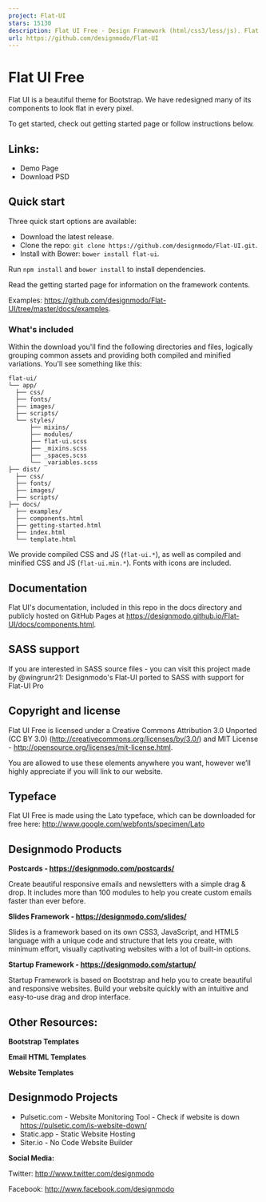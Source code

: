 ```yaml
---
project: Flat-UI
stars: 15130
description: Flat UI Free - Design Framework (html/css3/less/js). Flat UI is based on Bootstrap, a comfortable, responsive, and functional framework that simplifies the development of websites.
url: https://github.com/designmodo/Flat-UI
---
```


Flat UI Free
============

Flat UI is a beautiful theme for Bootstrap. We have redesigned many of its components to look flat in every pixel.

To get started, check out getting started page or follow instructions below.

Links:
------

-   Demo Page
-   Download PSD

Quick start
-----------

Three quick start options are available:

-   Download the latest release.
-   Clone the repo: `git clone https://github.com/designmodo/Flat-UI.git`.
-   Install with Bower: `bower install flat-ui`.

Run `npm install` and `bower install` to install dependencies.

Read the getting started page for information on the framework contents.

Examples: https://github.com/designmodo/Flat-UI/tree/master/docs/examples.

### What's included

Within the download you'll find the following directories and files, logically grouping common assets and providing both compiled and minified variations. You'll see something like this:

```
flat-ui/
└── app/
  ├── css/
  ├── fonts/
  ├── images/
  ├── scripts/
  └── styles/
      ├── mixins/
      ├── modules/
      ├── flat-ui.scss
      ├── _mixins.scss
      ├── _spaces.scss
      └── _variables.scss
├── dist/
  ├── css/
  ├── fonts/
  ├── images/
  ├── scripts/
├── docs/
  ├── examples/
  ├── components.html
  ├── getting-started.html
  ├── index.html
  └── template.html
```

We provide compiled CSS and JS (`flat-ui.*`), as well as compiled and minified CSS and JS (`flat-ui.min.*`). Fonts with icons are included.

Documentation
-------------

Flat UI's documentation, included in this repo in the docs directory and publicly hosted on GitHub Pages at https://designmodo.github.io/Flat-UI/docs/components.html.

SASS support
------------

If you are interested in SASS source files - you can visit this project made by @wingrunr21: Designmodo's Flat-UI ported to SASS with support for Flat-UI Pro

Copyright and license
---------------------

Flat UI Free is licensed under a Creative Commons Attribution 3.0 Unported (CC BY 3.0) (http://creativecommons.org/licenses/by/3.0/) and MIT License - http://opensource.org/licenses/mit-license.html.

You are allowed to use these elements anywhere you want, however we’ll highly appreciate if you will link to our website.

Typeface
--------

Flat UI Free is made using the Lato typeface, which can be downloaded for free here: http://www.google.com/webfonts/specimen/Lato

Designmodo Products
-------------------

**Postcards - https://designmodo.com/postcards/**

Create beautiful responsive emails and newsletters with a simple drag & drop. It includes more than 100 modules to help you create custom emails faster than ever before.

**Slides Framework - https://designmodo.com/slides/**

Slides is a framework based on its own CSS3, JavaScript, and HTML5 language with a unique code and structure that lets you create, with minimum effort, visually captivating websites with a lot of built-in options.

**Startup Framework - https://designmodo.com/startup/**

Startup Framework is based on Bootstrap and help you to create beautiful and responsive websites. Build your website quickly with an intuitive and easy-to-use drag and drop interface.

Other Resources:
----------------

**Bootstrap Templates**

**Email HTML Templates**

**Website Templates**

Designmodo Projects
-------------------

-   Pulsetic.com - Website Monitoring Tool - Check if website is down https://pulsetic.com/is-website-down/
-   Static.app - Static Website Hosting
-   Siter.io - No Code Website Builder

**Social Media:**

Twitter: http://www.twitter.com/designmodo

Facebook: http://www.facebook.com/designmodo
